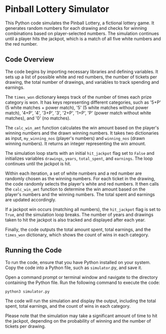 # Pinball Lottery Simulator
This Python code simulates the Pinball Lottery, a fictional lottery game. It generates random numbers for each drawing and checks for winning combinations based on player-selected numbers. The simulation continues until a player hits the jackpot, which is a match of all five white numbers and the red number.

## Code Overview
The code begins by importing necessary libraries and defining variables. It sets up a list of possible white and red numbers, the number of tickets per drawing, the total number of drawings, and variables to track spending and earnings.

The `times_won` dictionary keeps track of the number of times each prize category is won. It has keys representing different categories, such as '5+P' (5 white matches + power match), '5' (5 white matches without power match), '4+P', '4', '3+P', '3', '2+P', '1+P', 'P' (power match without white matches), and '0' (no matches).

The `calc_win_amt` function calculates the win amount based on the player's winning numbers and the drawn winning numbers. It takes two dictionaries as input, `my_winning_nos` (player's numbers) and `winning_nos` (drawn winning numbers). It returns an integer representing the win amount.

The simulation loop starts with an initial `hit_jackpot` flag set to `False` and initializes variables `drawings`, `years`, `total_spent`, and `earnings`. The loop continues until the jackpot is hit.

Within each iteration, a set of white numbers and a red number are randomly chosen as the winning numbers. For each ticket in the drawing, the code randomly selects the player's white and red numbers. It then calls the `calc_win_amt` function to determine the win amount based on the player's numbers and the winning numbers. The total spent and earnings are updated accordingly.

If a jackpot win occurs (matching all numbers), the `hit_jackpot` flag is set to `True`, and the simulation loop breaks. The number of years and drawings taken to hit the jackpot is also tracked and displayed after each year.

Finally, the code outputs the total amount spent, total earnings, and the `times_won` dictionary, which shows the count of wins in each category.

## Running the Code
To run the code, ensure that you have Python installed on your system. Copy the code into a Python file, such as `simulator`.py, and save it.

Open a command prompt or terminal window and navigate to the directory containing the Python file. Run the following command to execute the code:

```
python3 simulator.py
```

The code will run the simulation and display the output, including the total spent, total earnings, and the count of wins in each category.

Please note that the simulation may take a significant amount of time to hit the jackpot, depending on the probability of winning and the number of tickets per drawing.




